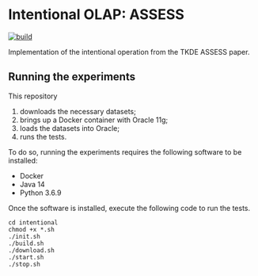 # Intentional OLAP: ASSESS

[![build](https://github.com/big-unibo/assess/actions/workflows/build.yml/badge.svg)](https://github.com/big-unibo/assess/actions/workflows/build.yml)

Implementation of the intentional operation from the TKDE ASSESS paper.

## Running the experiments

This repository
1. downloads the necessary datasets;
2. brings up a Docker container with Oracle 11g;
3. loads the datasets into Oracle;
4. runs the tests.

To do so, running the experiments requires the following software to be installed:
- Docker
- Java 14
- Python 3.6.9

Once the software is installed, execute the following code to run the tests.

    cd intentional
    chmod +x *.sh
    ./init.sh
    ./build.sh
    ./download.sh
    ./start.sh
    ./stop.sh
